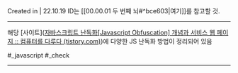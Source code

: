 Created in | 22.10.19
ID는 [[00.00.01 두 번째 뇌#^bce603|여기]]를 참고할 것.

---

해당 [사이트]([자바스크립트 난독화[Javascript Obfuscation] 개념과 서비스 웹 페이지 :: 컴퓨터를 다루다 (tistory.com)](https://kkamikoon.tistory.com/entry/%EC%9E%90%EB%B0%94%EC%8A%A4%ED%81%AC%EB%A6%BD%ED%8A%B8-%EB%82%9C%EB%8F%85%ED%99%94Javascript-Obfuscation-%EA%B0%9C%EB%85%90%EA%B3%BC-%EC%84%9C%EB%B9%84%EC%8A%A4-%EC%9B%B9-%ED%8E%98%EC%9D%B4%EC%A7%80))에 다양한 JS 난독화 방법이 정리되어 있음

#_javascript #_check




---